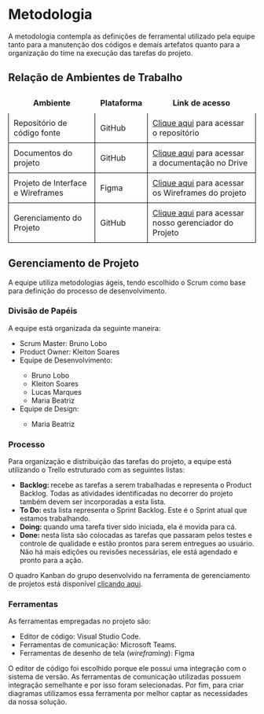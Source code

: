
# Metodologia

A metodologia contempla as definições de ferramental utilizado pela equipe tanto para a manutenção dos códigos e demais artefatos quanto para a organização do time na execução das tarefas do projeto.

## Relação de Ambientes de Trabalho

<table style="border-collapse: collapse;">
  <tr>
    <th style="border: 1px solid white; padding: 10px;">Ambiente</th>
    <th style="border: 1px solid white; padding: 10px;">Plataforma</th>
    <th style="border: 1px solid white; padding: 10px;">Link de acesso</th>
  </tr>
  <tr>
    <td style="border: 1px solid black; padding: 10px;">Repositório de código fonte</td>
    <td style="border: 1px solid black; padding: 10px;">GitHub</td>
    <td style="border: 1px solid black; padding: 10px;"><a href="https://github.com/ICEI-PUC-Minas-PMV-ADS/PMV-ADS-2023-1-E1-PROJ-WEB-T11-Time2-CONCRETIZE.git" target="_blank">Clique aqui</a> para acessar o repositório</td>
  </tr>
  <tr>
    <td style="border: 1px solid black; padding: 10px;">Documentos do projeto</td>
    <td style="border: 1px solid black; padding: 10px;">GitHub</td>
    <td style="border: 1px solid black; padding: 10px;"><a href="https://github.com/ICEI-PUC-Minas-PMV-ADS/PMV-ADS-2023-1-E1-PROJ-WEB-T11-Time2-CONCRETIZE.git" target="_blank">Clique aqui</a> para acessar a documentação no Drive</td>
  </tr>
  <tr>
    <td style="border: 1px solid black; padding: 10px;">Projeto de Interface e  Wireframes</td>
    <td style="border: 1px solid black; padding: 10px;">Figma</td>
    <td style="border: 1px solid black; padding: 10px;"><a href="https://www.figma.com/file/2zdYm4H8njZOzXqB49R3yF/Prot%C3%B3tipos-de-m%C3%A9dia-fidelidade?type=design&node-id=0%3A1&t=fkO5sdfPg0995Ssj-1" target="_blank">Clique aqui</a> para acessar os Wireframes do projeto</td>
  </tr>
  <tr>
    <td style="border: 1px solid black; padding: 10px;">Gerenciamento do Projeto</td>
    <td style="border: 1px solid black; padding: 10px;">GitHub</td>
    <td style="border: 1px solid black; padding: 10px;"><a href="https://github.com/ICEI-PUC-Minas-PMV-ADS/PMV-ADS-2023-1-E1-PROJ-WEB-T11-Time2-CONCRETIZE.git" target="_blank">Clique aqui</a> para acessar nosso gerenciador do Projeto</td>
  </tr>
</table>


<!-- ## Controle de Versão

A ferramenta de controle de versão adotada no projeto foi o
[Git](https://git-scm.com/), sendo que o [Github](https://github.com)
foi utilizado para hospedagem do repositório.

O projeto segue a seguinte convenção para o nome de branches:

- `main`: versão estável já testada do software
- `unstable`: versão já testada do software, porém instável
- `testing`: versão em testes do software
- `dev`: versão de desenvolvimento do software

Quanto à gerência de issues, o projeto adota a seguinte convenção para
etiquetas:

- `documentation`: melhorias ou acréscimos à documentação
- `bug`: uma funcionalidade encontra-se com problemas
- `enhancement`: uma funcionalidade precisa ser melhorada
- `feature`: uma nova funcionalidade precisa ser introduzida

Discuta como a configuração do projeto foi feita na ferramenta de versionamento escolhida. Exponha como a gerência de tags, merges, commits e branchs é realizada. Discuta como a gerência de issues foi realizada.

> **Links Úteis**:
> - [Tutorial GitHub](https://guides.github.com/activities/hello-world/)
> - [Git e Github](https://www.youtube.com/playlist?list=PLHz_AreHm4dm7ZULPAmadvNhH6vk9oNZA)
>  - [Comparando fluxos de trabalho](https://www.atlassian.com/br/git/tutorials/comparing-workflows)
> - [Understanding the GitHub flow](https://guides.github.com/introduction/flow/)
> - [The gitflow workflow - in less than 5 mins](https://www.youtube.com/watch?v=1SXpE08hvGs) -->

## Gerenciamento de Projeto

A equipe utiliza metodologias ágeis, tendo escolhido o Scrum como base para definição do processo de desenvolvimento.

### Divisão de Papéis

A equipe está organizada da seguinte maneira:

<ul>
 <li>Scrum Master: Bruno Lobo</li>
 <li>Product Owner: Kleiton Soares</li>
 <li>Equipe de Desenvolvimento:</li>
  <ul>
   <li>Bruno Lobo</li>
   <li>Kleiton Soares</li>
   <li>Lucas Marques</li>
   <li>Maria Beatriz</li>
  </ul>
 <li>Equipe de Design:</li>
  <ul>
   <li>Maria Beatriz</li>
  </ul>
</ul>

<!-- > **Links Úteis**:
> - [11 Passos Essenciais para Implantar Scrum no seu 
> Projeto](https://mindmaster.com.br/scrum-11-passos/)
> - [Scrum em 9 minutos](https://www.youtube.com/watch?v=XfvQWnRgxG0) -->

### Processo

Para organização e distribuição das tarefas do projeto, a equipe está utilizando o Trello estruturado com as seguintes listas: 
 
<!-- > **Links Úteis**:
> - [Project management, made simple](https://github.com/features/project-management/)
> - [Sobre quadros de projeto](https://docs.github.com/pt/github/managing-your-work-on-github/about-project-boards)
> - [Como criar Backlogs no Github](https://www.youtube.com/watch?v=RXEy6CFu9Hk)
> - [Tutorial Slack](https://slack.com/intl/en-br/) -->

<ul>
 <li><strong>Backlog: </strong>recebe as tarefas a serem trabalhadas e representa o Product Backlog. Todas as atividades identificadas no decorrer do projeto também devem ser incorporadas a esta lista.</li>
 <li><strong>To Do: </strong>esta lista representa o Sprint Backlog. Este é o Sprint atual que estamos trabalhando.</li>
 <li><strong>Doing: </strong>quando uma tarefa tiver sido iniciada, ela é movida para cá.</li>
 <li><strong>Done: </strong>nesta lista são colocadas as tarefas que passaram pelos testes e controle de qualidade e estão prontos para serem entregues ao usuário. Não há mais edições ou revisões necessárias, ele está agendado e pronto para a ação.</li>
</ul>

O quadro Kanban do grupo desenvolvido na ferramenta de gerenciamento de projetos está disponível <a href="https://github.com/orgs/ICEI-PUC-Minas-PMV-ADS/projects/434" target="_blank">clicando aqui</a>.


### Ferramentas

As ferramentas empregadas no projeto são:

- Editor de código: Visual Studio Code.
- Ferramentas de comunicação: Microsoft Teams.
- Ferramentas de desenho de tela (_wireframing_): Figma

O editor de código foi escolhido porque ele possui uma integração com o
sistema de versão. As ferramentas de comunicação utilizadas possuem
integração semelhante e por isso foram selecionadas. Por fim, para criar
diagramas utilizamos essa ferramenta por melhor captar as
necessidades da nossa solução.

<!-- Liste quais ferramentas foram empregadas no desenvolvimento do projeto, justificando a escolha delas, sempre que possível.
 
> **Possíveis Ferramentas que auxiliarão no gerenciamento**: 
> - [Slack](https://slack.com/)
> - [Github](https://github.com/) -->
